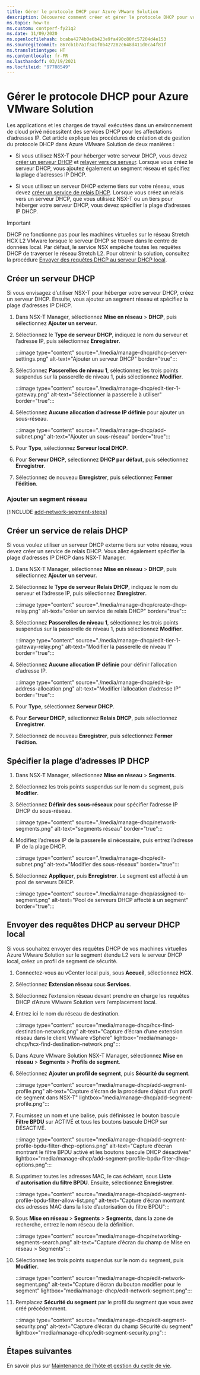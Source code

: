 ```yaml
---
title: Gérer le protocole DHCP pour Azure VMware Solution
description: Découvrez comment créer et gérer le protocole DHCP pour votre cloud privé Azure VMware Solution.
ms.topic: how-to
ms.custom: contperf-fy21q2
ms.date: 11/09/2020
ms.openlocfilehash: bcaba4274b0e6b423e9fa490c80fc57204d4e153
ms.sourcegitcommit: 867cb1b7a1f3a1f0b427282c648d411d0ca4f81f
ms.translationtype: HT
ms.contentlocale: fr-FR
ms.lasthandoff: 03/19/2021
ms.locfileid: "97708549"
---
```

# <a name="manage-dhcp-for-azure-vmware-solution"></a>Gérer le protocole DHCP pour Azure VMware Solution

Les applications et les charges de travail exécutées dans un environnement de cloud privé nécessitent des services DHCP pour les affectations d’adresses IP.  Cet article explique les procédures de création et de gestion du protocole DHCP dans Azure VMware Solution de deux manières :

- Si vous utilisez NSX-T pour héberger votre serveur DHCP, vous devez [créer un serveur DHCP](#create-a-dhcp-server) et [relayer vers ce serveur](#create-dhcp-relay-service). Lorsque vous créez le serveur DHCP, vous ajoutez également un segment réseau et spécifiez la plage d’adresses IP DHCP.   

- Si vous utilisez un serveur DHCP externe tiers sur votre réseau, vous devez [créer un service de relais DHCP](#create-dhcp-relay-service). Lorsque vous créez un relais vers un serveur DHCP, que vous utilisiez NSX-T ou un tiers pour héberger votre serveur DHCP, vous devez spécifier la plage d’adresses IP DHCP.

>[!IMPORTANT]
>DHCP ne fonctionne pas pour les machines virtuelles sur le réseau Stretch HCX L2 VMware lorsque le serveur DHCP se trouve dans le centre de données local.  Par défaut, le service NSX empêche toutes les requêtes DHCP de traverser le réseau Stretch L2. Pour obtenir la solution, consultez la procédure [Envoyer des requêtes DHCP au serveur DHCP local](#send-dhcp-requests-to-the-on-premises-dhcp-server).


## <a name="create-a-dhcp-server"></a>Créer un serveur DHCP

Si vous envisagez d’utiliser NSX-T pour héberger votre serveur DHCP, créez un serveur DHCP. Ensuite, vous ajoutez un segment réseau et spécifiez la plage d’adresses IP DHCP.

1. Dans NSX-T Manager, sélectionnez **Mise en réseau** > **DHCP**, puis sélectionnez **Ajouter un serveur**.

1. Sélectionnez le **Type de serveur** **DHCP**, indiquez le nom du serveur et l’adresse IP, puis sélectionnez **Enregistrer**.

   :::image type="content" source="./media/manage-dhcp/dhcp-server-settings.png" alt-text="Ajouter un serveur DHCP" border="true":::

1. Sélectionnez **Passerelles de niveau 1**, sélectionnez les trois points suspendus sur la passerelle de niveau 1, puis sélectionnez **Modifier**.

   :::image type="content" source="./media/manage-dhcp/edit-tier-1-gateway.png" alt-text="Sélectionner la passerelle à utiliser" border="true":::

1. Sélectionnez **Aucune allocation d’adresse IP définie** pour ajouter un sous-réseau.

   :::image type="content" source="./media/manage-dhcp/add-subnet.png" alt-text="Ajouter un sous-réseau" border="true":::

1. Pour **Type**, sélectionnez **Serveur local DHCP**. 
   
1. Pour **Serveur DHCP**, sélectionnez **DHCP par défaut**, puis sélectionnez **Enregistrer**.

1. Sélectionnez de nouveau **Enregistrer**, puis sélectionnez **Fermer l’édition**.

### <a name="add-a-network-segment"></a>Ajouter un segment réseau

[!INCLUDE [add-network-segment-steps](includes/add-network-segment-steps.md)]


## <a name="create-dhcp-relay-service"></a>Créer un service de relais DHCP

Si vous voulez utiliser un serveur DHCP externe tiers sur votre réseau, vous devez créer un service de relais DHCP. Vous allez également spécifier la plage d’adresses IP DHCP dans NSX-T Manager. 

1. Dans NSX-T Manager, sélectionnez **Mise en réseau** > **DHCP**, puis sélectionnez **Ajouter un serveur**.

1. Sélectionnez le **Type de serveur** **Relais DHCP**, indiquez le nom du serveur et l’adresse IP, puis sélectionnez **Enregistrer**.

   :::image type="content" source="./media/manage-dhcp/create-dhcp-relay.png" alt-text="créer un service de relais DHCP" border="true":::

1. Sélectionnez **Passerelles de niveau 1**, sélectionnez les trois points suspendus sur la passerelle de niveau 1, puis sélectionnez **Modifier**.

   :::image type="content" source="./media/manage-dhcp/edit-tier-1-gateway-relay.png" alt-text="Modifier la passerelle de niveau 1" border="true":::

1. Sélectionnez **Aucune allocation IP définie** pour définir l’allocation d’adresse IP.

   :::image type="content" source="./media/manage-dhcp/edit-ip-address-allocation.png" alt-text="Modifier l’allocation d’adresse IP" border="true":::

1. Pour **Type**, sélectionnez **Serveur DHCP**. 
   
1. Pour **Serveur DHCP**, sélectionnez **Relais DHCP**, puis sélectionnez **Enregistrer**.

1. Sélectionnez de nouveau **Enregistrer**, puis sélectionnez **Fermer l’édition**.


## <a name="specify-the-dhcp-ip-address-range"></a>Spécifier la plage d’adresses IP DHCP

1. Dans NSX-T Manager, sélectionnez **Mise en réseau** > **Segments**. 
   
1. Sélectionnez les trois points suspendus sur le nom du segment, puis **Modifier**.
   
1. Sélectionnez **Définir des sous-réseaux** pour spécifier l’adresse IP DHCP du sous-réseau. 
   
   :::image type="content" source="./media/manage-dhcp/network-segments.png" alt-text="segments réseau" border="true":::
      
1. Modifiez l’adresse IP de la passerelle si nécessaire, puis entrez l’adresse IP de la plage DHCP. 
      
   :::image type="content" source="./media/manage-dhcp/edit-subnet.png" alt-text="Modifier des sous-réseaux" border="true":::
      
1. Sélectionnez **Appliquer**, puis **Enregistrer**. Le segment est affecté à un pool de serveurs DHCP.
      
   :::image type="content" source="./media/manage-dhcp/assigned-to-segment.png" alt-text="Pool de serveurs DHCP affecté à un segment" border="true":::


## <a name="send-dhcp-requests-to-the-on-premises-dhcp-server"></a>Envoyer des requêtes DHCP au serveur DHCP local

Si vous souhaitez envoyer des requêtes DHCP de vos machines virtuelles Azure VMware Solution sur le segment étendu L2 vers le serveur DHCP local, créez un profil de segment de sécurité. 

1. Connectez-vous au vCenter local puis, sous **Accueil**, sélectionnez **HCX**.

1. Sélectionnez **Extension réseau** sous **Services**.

1. Sélectionnez l’extension réseau devant prendre en charge les requêtes DHCP d’Azure VMware Solution vers l’emplacement local. 

1. Entrez ici le nom du réseau de destination.  

   :::image type="content" source="media/manage-dhcp/hcx-find-destination-network.png" alt-text="Capture d’écran d’une extension réseau dans le client VMware vSphere" lightbox="media/manage-dhcp/hcx-find-destination-network.png":::

1. Dans Azure VMware Solution NSX-T Manager, sélectionnez **Mise en réseau** > **Segments** > **Profils de segment**. 

1. Sélectionnez **Ajouter un profil de segment**, puis **Sécurité du segment**.

   :::image type="content" source="media/manage-dhcp/add-segment-profile.png" alt-text="Capture d’écran de la procédure d’ajout d’un profil de segment dans NSX-T" lightbox="media/manage-dhcp/add-segment-profile.png":::

1. Fournissez un nom et une balise, puis définissez le bouton bascule **Filtre BPDU** sur ACTIVÉ et tous les boutons bascule DHCP sur DÉSACTIVÉ.

   :::image type="content" source="media/manage-dhcp/add-segment-profile-bpdu-filter-dhcp-options.png" alt-text="Capture d’écran montrant le filtre BPDU activé et les boutons bascule DHCP désactivés" lightbox="media/manage-dhcp/add-segment-profile-bpdu-filter-dhcp-options.png":::

1. Supprimez toutes les adresses MAC, le cas échéant, sous **Liste d'autorisation du filtre BPDU**.  Ensuite, sélectionnez **Enregistrer**.

   :::image type="content" source="media/manage-dhcp/add-segment-profile-bpdu-filter-allow-list.png" alt-text="Capture d’écran montrant des adresses MAC dans la liste d’autorisation du filtre BPDU":::

1. Sous **Mise en réseau** > **Segments** > **Segments**, dans la zone de recherche, entrez le nom réseau de la définition.

   :::image type="content" source="media/manage-dhcp/networking-segments-search.png" alt-text="Capture d’écran du champ de Mise en réseau > Segments":::

1. Sélectionnez les trois points suspendus sur le nom du segment, puis **Modifier**.

   :::image type="content" source="media/manage-dhcp/edit-network-segment.png" alt-text="Capture d’écran du bouton modifier pour le segment" lightbox="media/manage-dhcp/edit-network-segment.png":::

1. Remplacez **Sécurité du segment** par le profil du segment que vous avez créé précédemment.

   :::image type="content" source="media/manage-dhcp/edit-segment-security.png" alt-text="Capture d’écran du champ Sécurité du segment" lightbox="media/manage-dhcp/edit-segment-security.png":::

## <a name="next-steps"></a>Étapes suivantes

En savoir plus sur [Maintenance de l’hôte et gestion du cycle de vie](concepts-private-clouds-clusters.md#host-maintenance-and-lifecycle-management).